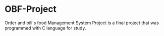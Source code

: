 # OBF-Project
Order and bill's food Management System Project is a final project that was programmed with C language for study.
